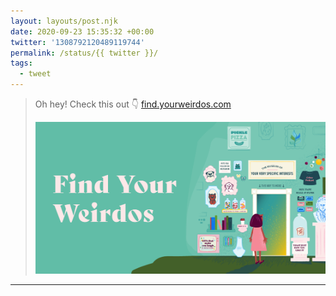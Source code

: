 ```yaml
---
layout: layouts/post.njk
date: 2020-09-23 15:35:32 +00:00
twitter: '1308792120489119744'
permalink: /status/{{ twitter }}/
tags: 
  - tweet
---
```


> Oh hey! Check this out 👇 [find.yourweirdos.com](https://find.yourweirdos.com)
> 
> [![Find Your Weirdos](/img/find-your-weirdos-OG-46dee63fad8f90c4474811dc4ab71f59.png)](https://find.yourweirdos.com)

---
